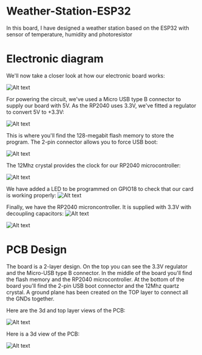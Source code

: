 # Weather-Station-ESP32
In this board, I have designed a weather station based on the ESP32 with sensor of temperature, humidity and photoresistor


<h1> Electronic diagram</h1>
We'll now take a closer look at how our electronic board works: 

![Alt text](image/schema.png?raw=true "PCB in 3D view")

For powering the circuit, we've used a Micro USB type B connector to supply our board with 5V. As the RP2040 uses 3.3V, we've fitted a regulator to convert 5V to +3.3V: 

![Alt text](image/2.png?raw=true "PCB in 3D view")

This is where you'll find the 128-megabit flash memory to store the program. The 2-pin connector allows you to force USB boot:

![Alt text](image/3.png?raw=true "PCB in 3D view")

The 12Mhz crystal provides the clock for our RP2040 microcontroller:

![Alt text](image/4.png?raw=true "PCB in 3D view")


We have added a LED to be programmed on GPIO18 to check that our card is working properly: 
![Alt text](image/5.png?raw=true "PCB in 3D view")

Finally, we have the RP2040 microncontroller. It is supplied with 3.3V with decoupling capacitors:
![Alt text](image/6.png?raw=true "PCB in 3D view")

![Alt text](image/7.png?raw=true "PCB in 3D view")


<h1>PCB Design</h1>


The board is a 2-layer design. On the top you can see the 3.3V regulator and the Micro-USB type B connector.
In the middle of the board you'll find the flash memory and the RP2040 microcontroller.
At the bottom of the board you'll find the 2-pin USB boot connector and the 12Mhz quartz crystal.
A ground plane has been created on the TOP layer to connect all the GNDs together.

Here are the 3d and top layer views of the PCB:

![Alt text](image/8.png?raw=true "PCB in 3D view")

Here is a 3d view of the PCB:

![Alt text](image/9.png?raw=true "PCB in 3D view")


